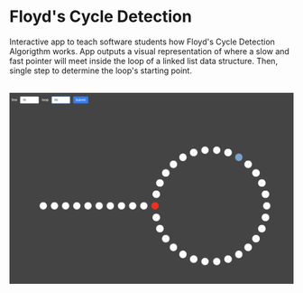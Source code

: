 # Floyd's Cycle Detection

Interactive app to teach software students how Floyd's Cycle Detection Algorigthm works. App outputs a visual representation of where a slow and fast pointer will meet inside the loop of a linked list data structure. Then, single step to determine the loop's starting point.
<br />
<br />

![](images/screenshot.png)


